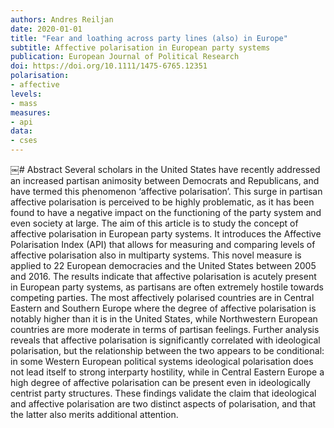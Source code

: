 ```yaml
---
authors: Andres Reiljan
date: 2020-01-01
title: "Fear and loathing across party lines (also) in Europe"
subtitle: Affective polarisation in European party systems
publication: European Journal of Political Research
doi: https://doi.org/10.1111/1475-6765.12351
polarisation: 
- affective
levels: 
- mass
measures: 
- api
data: 
- cses
---
```


​￼# Abstract
Several scholars in the United States have recently addressed an increased partisan animosity between Democrats and Republicans, and have termed this phenomenon ‘affective polarisation’. This surge in partisan affective polarisation is perceived to be highly problematic, as it has been found to have a negative impact on the functioning of the party system and even society at large. The aim of this article is to study the concept of affective polarisation in European party systems. It introduces the Affective Polarisation Index (API) that allows for measuring and comparing levels of affective polarisation also in multiparty systems. This novel measure is applied to 22 European democracies and the United States between 2005 and 2016. The results indicate that affective polarisation is acutely present in European party systems, as partisans are often extremely hostile towards competing parties. The most affectively polarised countries are in Central Eastern and Southern Europe where the degree of affective polarisation is notably higher than it is in the United States, while Northwestern European countries are more moderate in terms of partisan feelings. Further analysis reveals that affective polarisation is significantly correlated with ideological polarisation, but the relationship between the two appears to be conditional: in some Western European political systems ideological polarisation does not lead itself to strong interparty hostility, while in Central Eastern Europe a high degree of affective polarisation can be present even in ideologically centrist party structures. These findings validate the claim that ideological and affective polarisation are two distinct aspects of polarisation, and that the latter also merits additional attention.